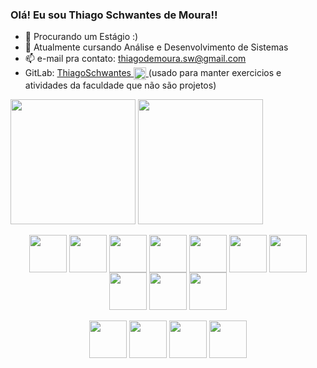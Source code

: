 ### Olá! Eu sou Thiago Schwantes de Moura!!

- 🔭 Procurando um Estágio :)
- 🌱 Atualmente cursando Análise e Desenvolvimento de Sistemas
- 📫 e-mail pra contato: thiagodemoura.sw@gmail.com
- GitLab: [
    ThiagoSchwantes
    <img align="center" height="20" width="20" src="https://cdn.jsdelivr.net/gh/devicons/devicon@latest/icons/gitlab/gitlab-original.svg" />
  ](https://gitlab.com/ThiagoSchwantes) (usado para manter exercicios e atividades da faculdade que não são projetos)

<div>
  <img height=200 align="center" src="https://github-readme-stats.vercel.app/api?username=ThiagoSchwantes&show_icons=true&theme=dracula&hide=issues&show=prs_merged&locale=pt-br" />
  <img height=200 align="center" src="https://github-readme-stats.vercel.app/api/top-langs/?username=ThiagoSchwantes&layout=compact&theme=dracula&locale=pt-br&langs_count=6" />
</div>

<div style="display: inline_block" align="center">
  <br>
  <div>
    <img align="center" height="60" width="60" src="https://cdn.jsdelivr.net/gh/devicons/devicon@latest/icons/java/java-original.svg" />
    <img align="center" height="60" width="60" src="https://cdn.jsdelivr.net/gh/devicons/devicon@latest/icons/csharp/csharp-original.svg" />
    <img align="center" height="60" width="60" src="https://cdn.jsdelivr.net/gh/devicons/devicon@latest/icons/kotlin/kotlin-original.svg" />
    <img align="center" height="60" width="60" src="https://cdn.jsdelivr.net/gh/devicons/devicon@latest/icons/php/php-original.svg" />
    <img align="center" height="60" width="60" src="https://cdn.jsdelivr.net/gh/devicons/devicon@latest/icons/javascript/javascript-original.svg" />
    <img align="center" height="60" width="60" src="https://cdn.jsdelivr.net/gh/devicons/devicon@latest/icons/typescript/typescript-original.svg" />
    <img align="center" height="60" width="60" src="https://cdn.jsdelivr.net/gh/devicons/devicon@latest/icons/c/c-original.svg" />
    <img align="center" height="60" width="60" src="https://cdn.jsdelivr.net/gh/devicons/devicon@latest/icons/azuresqldatabase/azuresqldatabase-original.svg" />
    <img align="center" height="60" width="60" src="https://cdn.jsdelivr.net/gh/devicons/devicon@latest/icons/html5/html5-original.svg" />
    <img align="center" height="60" width="60" src="https://cdn.jsdelivr.net/gh/devicons/devicon@latest/icons/css3/css3-original.svg" />
  </div>
  <br>
  <div>
    <img align="center" height="60" width="60" src="https://cdn.jsdelivr.net/gh/devicons/devicon@latest/icons/dotnetcore/dotnetcore-original.svg" />
    <img align="center" height="60" width="60" src="https://cdn.jsdelivr.net/gh/devicons/devicon@latest/icons/android/android-original.svg" />
    <img align="center" height="60" width="60" src="https://cdn.jsdelivr.net/gh/devicons/devicon@latest/icons/nodejs/nodejs-original-wordmark.svg" />
    <img align="center" height="60" width="60" src="https://cdn.jsdelivr.net/gh/devicons/devicon@latest/icons/react/react-original.svg" />
  </div>
</div>
